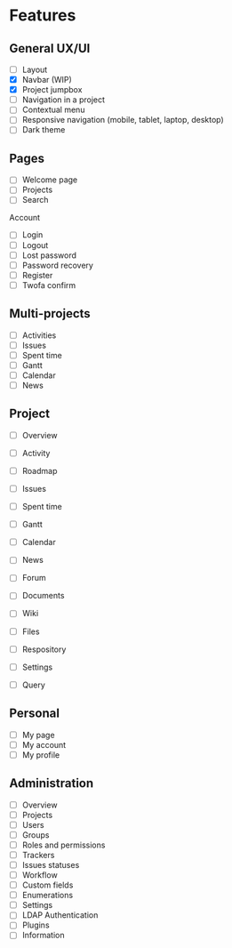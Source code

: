 # Features

## General UX/UI

- [ ] Layout
- [x] Navbar (WIP)
- [x] Project jumpbox
- [ ] Navigation in a project
- [ ] Contextual menu
- [ ] Responsive navigation (mobile, tablet, laptop, desktop)
- [ ] Dark theme

## Pages

- [ ] Welcome page
- [ ] Projects
- [ ] Search

Account
- [ ] Login
- [ ] Logout
- [ ] Lost password
- [ ] Password recovery
- [ ] Register
- [ ] Twofa confirm

## Multi-projects

- [ ] Activities
- [ ] Issues
- [ ] Spent time
- [ ] Gantt
- [ ] Calendar
- [ ] News

## Project

- [ ] Overview
- [ ] Activity
- [ ] Roadmap
- [ ] Issues
- [ ] Spent time
- [ ] Gantt
- [ ] Calendar
- [ ] News
- [ ] Forum
- [ ] Documents
- [ ] Wiki
- [ ] Files
- [ ] Respository
- [ ] Settings

- [ ] Query

## Personal

- [ ] My page
- [ ] My account
- [ ] My profile

## Administration

- [ ] Overview
- [ ] Projects
- [ ] Users
- [ ] Groups
- [ ] Roles and permissions
- [ ] Trackers
- [ ] Issues statuses
- [ ] Workflow
- [ ] Custom fields
- [ ] Enumerations
- [ ] Settings
- [ ] LDAP Authentication
- [ ] Plugins
- [ ] Information
